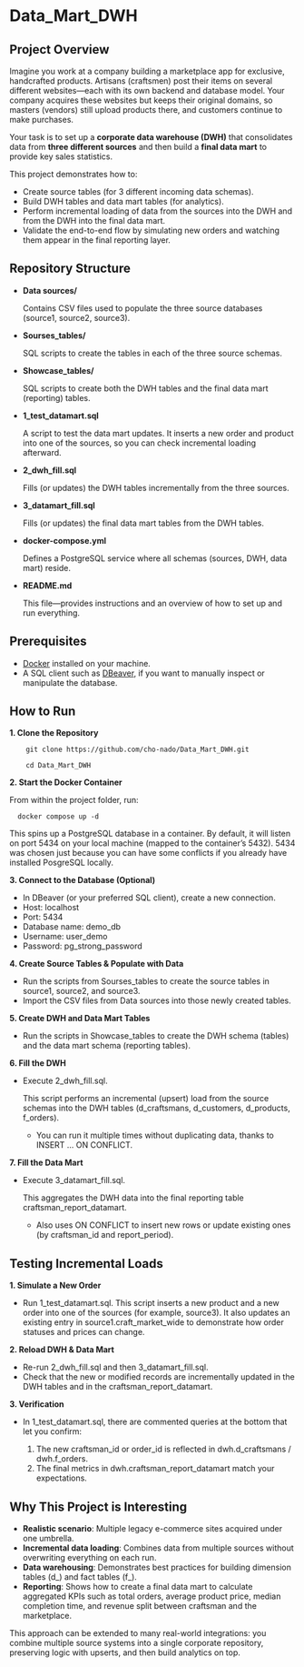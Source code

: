 # Data_Mart_DWH

## Project Overview

Imagine you work at a company building a marketplace app for exclusive, handcrafted products. Artisans (craftsmen) post their items on several different websites—each with its own backend and database model. Your company acquires these websites but keeps their original domains, so masters (vendors) still upload products there, and customers continue to make purchases.

Your task is to set up a **corporate data warehouse (DWH)** that consolidates data from **three different sources** and then build a **final data mart** to provide key sales statistics.

This project demonstrates how to:

* Create source tables (for 3 different incoming data schemas).
* Build DWH tables and data mart tables (for analytics).
* Perform incremental loading of data from the sources into the DWH and from the DWH into the final data mart.
* Validate the end-to-end flow by simulating new orders and watching them appear in the final reporting layer.

## Repository Structure

* **Data sources/**

  Contains CSV files used to populate the three source databases (source1, source2, source3).

* **Sourses_tables/**

  SQL scripts to create the tables in each of the three source schemas.

* **Showcase_tables/**

  SQL scripts to create both the DWH tables and the final data mart (reporting) tables.

* **1_test_datamart.sql**

  A script to test the data mart updates. It inserts a new order and product into one of the sources, so you can check incremental loading afterward.

* **2_dwh_fill.sql**

  Fills (or updates) the DWH tables incrementally from the three sources.

* **3_datamart_fill.sql**

  Fills (or updates) the final data mart tables from the DWH tables.

* **docker-compose.yml**

  Defines a PostgreSQL service where all schemas (sources, DWH, data mart) reside.

* **README.md**

  This file—provides instructions and an overview of how to set up and run everything.

## Prerequisites

* [Docker](https://www.docker.com/products/docker-desktop/) installed on your machine.
* A SQL client such as [DBeaver](https://dbeaver.io/), if you want to manually inspect or manipulate the database.

## How to Run

**1. Clone the Repository**

        git clone https://github.com/cho-nado/Data_Mart_DWH.git

        cd Data_Mart_DWH

**2. Start the Docker Container**

  From within the project folder, run:

      docker compose up -d

  This spins up a PostgreSQL database in a container. By default, it will listen on port 5434 on your local machine (mapped to the container’s 5432). 5434 was chosen just because you can have some conflicts if you already have installed PosgreSQL locally. 

**3. Connect to the Database (Optional)**
* In DBeaver (or your preferred SQL client), create a new connection.
* Host: localhost
* Port: 5434
* Database name: demo_db
* Username: user_demo
* Password: pg_strong_password

**4. Create Source Tables & Populate with Data**
* Run the scripts from Sourses_tables to create the source tables in source1, source2, and source3.
* Import the CSV files from Data sources into those newly created tables.

**5. Create DWH and Data Mart Tables**
* Run the scripts in Showcase_tables to create the DWH schema (tables) and the data mart schema (reporting tables).

**6. Fill the DWH**
* Execute 2_dwh_fill.sql.

  This script performs an incremental (upsert) load from the source schemas into the DWH tables (d_craftsmans, d_customers, d_products, f_orders).

  * You can run it multiple times without duplicating data, thanks to INSERT ... ON CONFLICT.
 
**7. Fill the Data Mart**
* Execute 3_datamart_fill.sql.

  This aggregates the DWH data into the final reporting table craftsman_report_datamart.

  * Also uses ON CONFLICT to insert new rows or update existing ones (by craftsman_id and report_period).
 
## Testing Incremental Loads

**1. Simulate a New Order**
* Run 1_test_datamart.sql. This script inserts a new product and a new order into one of the sources (for example, source3). It also updates an existing entry in source1.craft_market_wide to demonstrate how order statuses and prices can change.

**2. Reload DWH & Data Mart**
* Re-run 2_dwh_fill.sql and then 3_datamart_fill.sql.
* Check that the new or modified records are incrementally updated in the DWH tables and in the craftsman_report_datamart.

**3. Verification**
* In 1_test_datamart.sql, there are commented queries at the bottom that let you confirm:

  1. The new craftsman_id or order_id is reflected in dwh.d_craftsmans / dwh.f_orders.
  2. The final metrics in dwh.craftsman_report_datamart match your expectations.
 
## Why This Project is Interesting
* **Realistic scenario**: Multiple legacy e-commerce sites acquired under one umbrella.
* **Incremental data loading**: Combines data from multiple sources without overwriting everything on each run.
* **Data warehousing**: Demonstrates best practices for building dimension tables (d_) and fact tables (f_).
* **Reporting**: Shows how to create a final data mart to calculate aggregated KPIs such as total orders, average product price, median completion time, and revenue split between craftsman and the marketplace.

This approach can be extended to many real-world integrations: you combine multiple source systems into a single corporate repository, preserving logic with upserts, and then build analytics on top.

